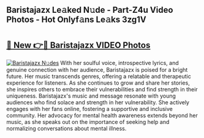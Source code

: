 ## Baristajazx Le𝚊ked N𝚞de - Part-Z4u Video Photos - Hot Onlyf𝚊ns Le𝚊ks 3zg1V

# <h2><a href="http://ab14376.deff.icu/?id=Baristajazx">🔗 New 👉🔴 Baristajazx VIDEO Photos</a></h2>

[![Baristajazx N𝚞des](https://i.imgur.com/rIISA9y.gif)](http://ab14376.deff.icu/?id=Baristajazx)
With her soulful voice, introspective lyrics, and genuine connection with her audience, Baristajazx is poised for a bright future. Her music transcends genres, offering a relatable and therapeutic experience for listeners. As she continues to grow and share her stories, she inspires others to embrace their vulnerabilities and find strength in their uniqueness. Baristajazx's music and message resonate with young audiences who find solace and strength in her vulnerability. She actively engages with her fans online, fostering a supportive and inclusive community. Her advocacy for mental health awareness extends beyond her music, as she speaks out on the importance of seeking help and normalizing conversations about mental illness.
